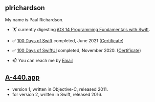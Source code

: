
## plrichardson

My name is Paul Richardson.

- 🏋️ currently digesting [iOS 14 Programming Fundamentals with Swift][4].
- ✅ [100 Days of Swift][1] completed, June 2021 ([Certificate](https://user-images.githubusercontent.com/69896195/123594361-f4165200-d832-11eb-8c7e-6636740e9f1b.jpg))
- ✅ [100 Days of SwiftUI][2] completed, November 2020. ([Certificate](https://user-images.githubusercontent.com/69896195/123594798-7c94f280-d833-11eb-8878-253b0cea26d0.jpg))

- 📫 You can reach me by [Email][5]

## [A-440.app][3]

- version 1, written in Objective-C, released 2011.
- for version 2, written in Swift, released 2016.

[1]: https://github.com/plr-100daysOfSwift
[2]: https://github.com/plr-100daysOfSwiftUI
[3]: https://apps.apple.com/us/app/a-440-tuning-fork/id335593282
[4]: https://learning.oreilly.com/library/view/ios-14-programming/9781492092087/
[5]: mailto:developer@photographerafoot.com
